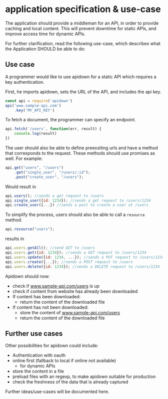 # application specification & use-case

The application should provide a middleman for an API, in order to provide caching and local content. This will prevent downtime for static APIs, and improve access time for dynamic APIs.

For further clarification, read the following use-case, which describes what the Application SHOULD be able to do:

## Use case

A programmer would like to use apidown for a static API which requires a key authentication.

First, he imports apidown, sets the URL of the API, and includes the api key.
```javascript
const api = require('apidown')
api('www.sample-api.com')
    .key('MY_API_KEY')
```

To fetch a document, the programmer can specify an endpoint.
```javascript
api.fetch('/users', function(err, result) {
    console.log(result)
})
```
The user should also be able to define preexsiting urls and have a method that corresponds to the request. These methods should use promises as well. For example: 
```javascript
api.get("users", "/users")
    .get("single_user", "/users/:id");
    .post("create_user", "/users");
```
Would result in 
```javascript
api.users(); //sends a get request to /users
api.single_user({id: 1234}); //sends a get request to /users/1234
api.create_user({...}) //sends a post to create a user at /users
```
To simplify the process, users should also be able to call a `resource` method.
```javascript
api.resource("users");
```
results in
```javascript
api.users.getAll(); //send GET to /users
api.users.get({id: 1234}); //sends a GET request to /users/1234
api.users.update({id: 1234, ...}); //sends a PUT request to /users/1234
api.users.create({...}); //sends a POST request to /users
api.users.delete({id: 1234}); //sends a DELETE request to /users/1234
```
Apidown should now:
- check if www.sample-api.com/users is up
- check if content from website has already been downloaded
- If content has been downloaded:
    - return the content of the downloaded file
- If content has not been downloaded:
    - store the content of www.sample-api.com/users
    - return the content of the downloaded file

## Further use cases
Other possibilities for apidown could include:
- Authentication with oauth
- online first (fallback to local if online not available)
    - for dynamic APIs
- store the content in a file
- preload files with an regexp, to make apidown suitable for production
- check the freshness of the data that is already captured

Further ideas/use-cases will be documented here.
